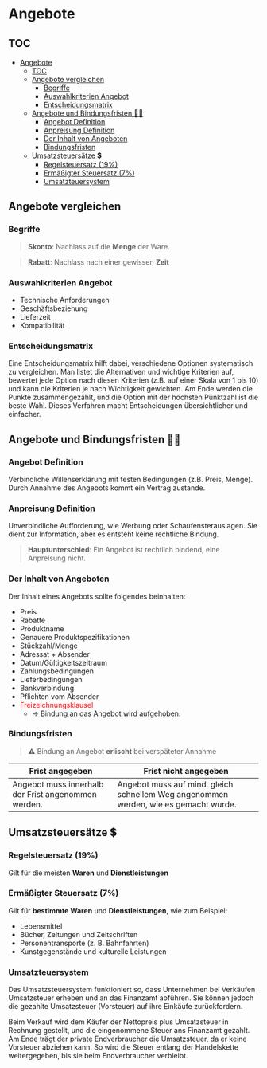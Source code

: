 # Angebote

## TOC
- [Angebote](#angebote)
  - [TOC](#toc)
  - [Angebote vergleichen](#angebote-vergleichen)
    - [Begriffe](#begriffe)
    - [Auswahlkriterien Angebot](#auswahlkriterien-angebot)
    - [Entscheidungsmatrix](#entscheidungsmatrix)
  - [Angebote und Bindungsfristen 🫴🏻](#angebote-und-bindungsfristen-)
    - [Angebot Definition](#angebot-definition)
    - [Anpreisung Definition](#anpreisung-definition)
    - [Der Inhalt von Angeboten](#der-inhalt-von-angeboten)
    - [Bindungsfristen](#bindungsfristen)
  - [Umsatzsteuersätze 💲](#umsatzsteuersätze-)
    - [Regelsteuersatz (19%)](#regelsteuersatz-19)
    - [Ermäßigter Steuersatz (7%)](#ermäßigter-steuersatz-7)
    - [Umsatzteuersystem](#umsatzteuersystem)


## Angebote vergleichen 
### Begriffe

> **Skonto**: Nachlass auf die **Menge** der Ware.

>**Rabatt**: Nachlass nach einer gewissen **Zeit**


### Auswahlkriterien Angebot
- Technische Anforderungen
- Geschäftsbeziehung
- Lieferzeit
- Kompatibilität

### Entscheidungsmatrix
Eine Entscheidungsmatrix hilft dabei, verschiedene Optionen systematisch zu vergleichen. Man listet die Alternativen und wichtige Kriterien auf, bewertet jede Option nach diesen Kriterien (z.B. auf einer Skala von 1 bis 10) und kann die Kriterien je nach Wichtigkeit gewichten. Am Ende werden die Punkte zusammengezählt, und die Option mit der höchsten Punktzahl ist die beste Wahl. Dieses Verfahren macht Entscheidungen übersichtlicher und einfacher.


## Angebote und Bindungsfristen 🫴🏻

### Angebot Definition
Verbindliche Willenserklärung mit festen Bedingungen (z.B. Preis, Menge). Durch Annahme des Angebots kommt ein Vertrag zustande.

### Anpreisung Definition
Unverbindliche Aufforderung, wie Werbung oder Schaufensterauslagen. Sie dient zur Information, aber es entsteht keine rechtliche Bindung.

> **Hauptunterschied**: Ein Angebot ist rechtlich bindend, eine Anpreisung nicht.

### Der Inhalt von Angeboten
Der Inhalt eines Angebots sollte folgendes beinhalten:
- Preis
- Rabatte
- Produktname
- Genauere Produktspezifikationen
- Stückzahl/Menge
- Adressat + Absender
- Datum/Gültigkeitszeitraum
- Zahlungsbedingungen
- Lieferbedingungen
- Bankverbindung
- Pflichten vom Absender
- <span style="color: red;">Freizeichnungsklausel</span>
  - -> Bindung an das Angebot wird aufgehoben.

### Bindungsfristen
> ⚠️ Bindung an Angebot **erlischt** bei verspäteter Annahme
> 
|Frist angegeben|Frist nicht angegeben|
|-|-|
|Angebot muss innerhalb der Frist angenommen werden.|Angebot muss auf mind. gleich schnellem Weg angenommen werden, wie es gemacht wurde.|

## Umsatzsteuersätze 💲
### Regelsteuersatz (19%)
Gilt für die meisten **Waren** und **Dienstleistungen**

### Ermäßigter Steuersatz (7%)
Gilt für **bestimmte Waren** und **Dienstleistungen**, wie zum Beispiel:

-   Lebensmittel
-   Bücher, Zeitungen und Zeitschriften
-   Personentransporte (z. B. Bahnfahrten)
-   Kunstgegenstände und kulturelle Leistungen


### Umsatzteuersystem 

Das Umsatzsteuersystem funktioniert so, dass Unternehmen bei Verkäufen Umsatzsteuer erheben und an das Finanzamt abführen. Sie können jedoch die gezahlte Umsatzsteuer (Vorsteuer) auf ihre Einkäufe zurückfordern.

Beim Verkauf wird dem Käufer der Nettopreis plus Umsatzsteuer in Rechnung gestellt, und die eingenommene Steuer ans Finanzamt gezahlt. Am Ende trägt der private Endverbraucher die Umsatzsteuer, da er keine Vorsteuer abziehen kann. So wird die Steuer entlang der Handelskette weitergegeben, bis sie beim Endverbraucher verbleibt.


